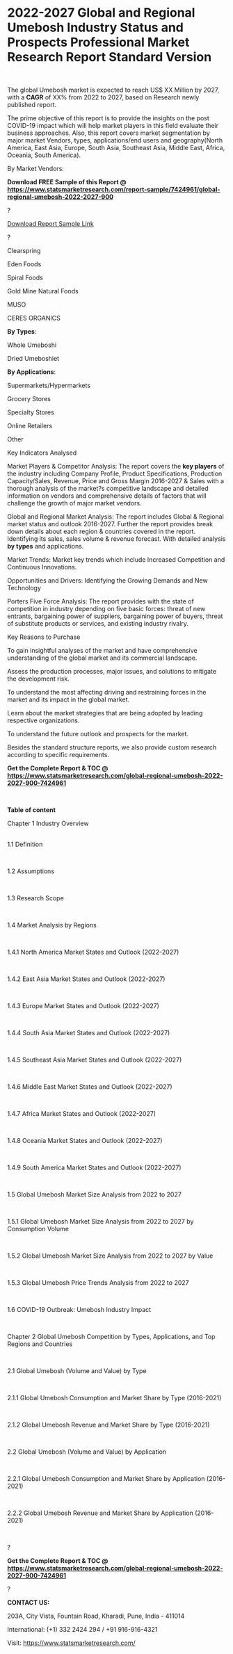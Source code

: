 <h1>2022-2027 Global and Regional Umebosh Industry Status and Prospects Professional Market Research Report Standard Version</h1><br/><p>The global Umebosh market is expected to reach US$ XX Million by 2027, with a <strong>CAGR</strong> of XX% from 2022 to 2027, based on Research newly published report.</p>
 
 
 
 <p>The prime objective of this report is to provide the insights on the post COVID-19 impact which will help market players in this field evaluate their business approaches. Also, this report covers market segmentation by major market Vendors, types, applications/end users and geography(North America, East Asia, Europe, South Asia, Southeast Asia, Middle East, Africa, Oceania, South America).</p>
 
 
 
 <p>By Market Vendors:</p>
 
 
 
 <div><b>Download FREE Sample of this Report @ <a href="https://www.statsmarketresearch.com/download-free-sample/7424961/global-regional-umebosh-2022-2027-900">https://www.statsmarketresearch.com/report-sample/7424961/global-regional-umebosh-2022-2027-900</a></b></div>
 
 
 
 <p>? </p>
 
 
 
 <p><a href="https://www.statsmarketresearch.com/download-free-sample/7424961/global-regional-umebosh-2022-2027-900">Download Report Sample Link</a></p>
 
 
 
 <p>? </p>
 
 
 
 <p>Clearspring</p>
 
 
 
 <p>Eden Foods</p>
 
 
 
 <p>Spiral Foods</p>
 
 
 
 <p>Gold Mine Natural Foods</p>
 
 
 
 <p>MUSO</p>
 
 
 
 <p>CERES ORGANICS</p>
 
 
 
 <p><strong>By Types</strong>:</p>
 
 
 
 <p>Whole Umeboshi</p>
 
 
 
 <p>Dried Umeboshiet</p>
 
 
 
 <p><strong><strong>By Applications</strong></strong>:</p>
 
 
 
 <p>Supermarkets/Hypermarkets</p>
 
 
 
 <p>Grocery Stores</p>
 
 
 
 <p>Specialty Stores</p>
 
 
 
 <p>Online Retailers</p>
 
 
 
 <p>Other</p>
 
 
 
 <p>Key Indicators Analysed</p>
 
 
 
 <p>Market Players & Competitor Analysis: The report covers the <strong>key players</strong> of the industry including Company Profile, Product Specifications, Production Capacity/Sales, Revenue, Price and Gross Margin 2016-2027 & Sales with a thorough analysis of the market?s competitive landscape and detailed information on vendors and comprehensive details of factors that will challenge the growth of major market vendors.</p>
 
 
 
 <p>Global and Regional Market Analysis: The report includes Global & Regional market status and outlook 2016-2027. Further the report provides break down details about each region & countries covered in the report. Identifying its sales, sales volume & revenue forecast. With detailed analysis <strong>by types</strong> and applications.</p>
 
 
 
 <p>Market Trends: Market key trends which include Increased Competition and Continuous Innovations.</p>
 
 
 
 <p>Opportunities and Drivers: Identifying the Growing Demands and New Technology</p>
 
 
 
 <p>Porters Five Force Analysis: The report provides with the state of competition in industry depending on five basic forces: threat of new entrants, bargaining power of suppliers, bargaining power of buyers, threat of substitute products or services, and existing industry rivalry.</p>
 
 
 
 <p>Key Reasons to Purchase</p>
 
 
 
 <p>To gain insightful analyses of the market and have comprehensive understanding of the global market and its commercial landscape.</p>
 
 
 
 <p>Assess the production processes, major issues, and solutions to mitigate the development risk.</p>
 
 
 
 <p>To understand the most affecting driving and restraining forces in the market and its impact in the global market.</p>
 
 
 
 <p>Learn about the market strategies that are being adopted by leading respective organizations.</p>
 
 
 
 <p>To understand the future outlook and prospects for the market.</p>
 
 
 
 <p>Besides the standard structure reports, we also provide custom research according to specific requirements.</p>
 
 
 
 <div><b>Get the Complete Report & TOC @ <a href="https://www.statsmarketresearch.com/global-regional-umebosh-2022-2027-900-7424961">https://www.statsmarketresearch.com/global-regional-umebosh-2022-2027-900-7424961</a></b></div>
 
 
 
 <p><br />
 
 <b>Table of content</b></p>
 
 
 
 <p>Chapter 1 Industry Overview<br />
 
 <br />
 
 1.1 Definition<br />
 
 <br />
 
 1.2 Assumptions<br />
 
 <br />
 
 1.3 Research Scope<br />
 
 <br />
 
 1.4 Market Analysis by Regions<br />
 
 <br />
 
 1.4.1 North America Market States and Outlook (2022-2027)<br />
 
 <br />
 
 1.4.2 East Asia Market States and Outlook (2022-2027)<br />
 
 <br />
 
 1.4.3 Europe Market States and Outlook (2022-2027)<br />
 
 <br />
 
 1.4.4 South Asia Market States and Outlook (2022-2027)<br />
 
 <br />
 
 1.4.5 Southeast Asia Market States and Outlook (2022-2027)<br />
 
 <br />
 
 1.4.6 Middle East Market States and Outlook (2022-2027)<br />
 
 <br />
 
 1.4.7 Africa Market States and Outlook (2022-2027)<br />
 
 <br />
 
 1.4.8 Oceania Market States and Outlook (2022-2027)<br />
 
 <br />
 
 1.4.9 South America Market States and Outlook (2022-2027)<br />
 
 <br />
 
 1.5 Global Umebosh Market Size Analysis from 2022 to 2027<br />
 
 <br />
 
 1.5.1 Global Umebosh Market Size Analysis from 2022 to 2027 by Consumption Volume<br />
 
 <br />
 
 1.5.2 Global Umebosh Market Size Analysis from 2022 to 2027 by Value<br />
 
 <br />
 
 1.5.3 Global Umebosh Price Trends Analysis from 2022 to 2027<br />
 
 <br />
 
 1.6 COVID-19 Outbreak: Umebosh Industry Impact<br />
 
 <br />
 
 Chapter 2 Global Umebosh Competition by Types, Applications, and Top Regions and Countries<br />
 
 <br />
 
 2.1 Global Umebosh (Volume and Value) by Type<br />
 
 <br />
 
 2.1.1 Global Umebosh Consumption and Market Share by Type (2016-2021)<br />
 
 <br />
 
 2.1.2 Global Umebosh Revenue and Market Share by Type (2016-2021)<br />
 
 <br />
 
 2.2 Global Umebosh (Volume and Value) by Application<br />
 
 <br />
 
 2.2.1 Global Umebosh Consumption and Market Share by Application (2016-2021)<br />
 
 <br />
 
 2.2.2 Global Umebosh Revenue and Market Share by Application (2016-2021)<br />
 
 <br />
 
 ? </p>
 
 
 
 <div><b>Get the Complete Report & TOC @ <a href="https://www.statsmarketresearch.com/global-regional-umebosh-2022-2027-900-7424961">https://www.statsmarketresearch.com/global-regional-umebosh-2022-2027-900-7424961</a></b></div>
 
 
 
 <p>? </p>
 
 
 
 <p><b>CONTACT US:</b><br />
 
 203A, City Vista, Fountain Road, Kharadi, Pune, India - 411014<br />
 
 International: (+1) 332 2424 294 / +91 916-916-4321<br />
 
 Visit: <a href="https://www.statsmarketresearch.com/">https://www.statsmarketresearch.com/</a></p>
